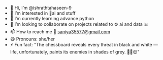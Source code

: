 - 👋 Hi, I’m @ishrathtahaseen-9
- 👀 I’m interested in 🤖ai and stuff
- 🌱 I’m currently learning advance python
- 💞️ I’m looking to collaborate on projects related to ⚙️ ai and data 📊
- 📫 How to reach me 📩 saniya35577@gmail.com
- 😄 Pronouns: she/her
- ⚡ Fun fact: "The chessboard reveals every threat in black and white — life, unfortunately, paints its enemies in shades of grey. 😵‍💫😊"



<!---
ishrathtahaseen-9/ishrathtahaseen-9 is a ✨ special ✨ repository because its `README.md` (this file) appears on your GitHub profile.
You can click the Preview link to take a look at your changes.
--->
